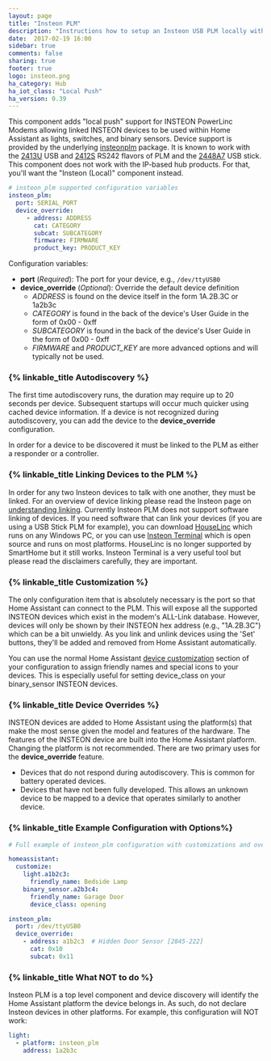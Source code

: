 ```yaml
---
layout: page
title: "Insteon PLM"
description: "Instructions how to setup an Insteon USB PLM locally within Home Assistant."
date:  2017-02-19 16:00
sidebar: true
comments: false
sharing: true
footer: true
logo: insteon.png
ha_category: Hub
ha_iot_class: "Local Push"
ha_version: 0.39
---
```


This component adds "local push" support for INSTEON PowerLinc Modems allowing
linked INSTEON devices to be used within Home Assistant as lights, switches,
and binary sensors.  Device support is provided by the underlying [insteonplm]
package.  It is known to work with the [2413U] USB and [2412S] RS242 flavors
of PLM and the [2448A7] USB stick.  This component does not work with the 
IP-based hub products.  For that, you'll want the "Insteon (Local)" component 
instead.

[insteonplm]: https://github.com/nugget/python-insteonplm
[2413U]: https://www.insteon.com/powerlinc-modem-usb
[2412S]: https://www.insteon.com/powerlinc-modem-serial
[2448A7]: https://www.smarthome.com/insteon-2448a7-portable-usb-adapter.html


```yaml
# insteon_plm supported configuration variables
insteon_plm:
  port: SERIAL_PORT
  device_override:
     - address: ADDRESS
       cat: CATEGORY
       subcat: SUBCATEGORY
       firmware: FIRMWARE
       product_key: PRODUCT_KEY
```
Configuration variables:
- **port** (*Required*): The port for your device, e.g., `/dev/ttyUSB0`
- **device_override** (*Optional*): Override the default device definition
  - *ADDRESS* is found on the device itself in the form 1A.2B.3C or 1a2b3c
  - *CATEGORY* is found in the back of the device's User Guide in the form of
    0x00 - 0xff
  - *SUBCATEGORY* is found in the back of the device's User Guide in the form 
    of 0x00 - 0xff
  - *FIRMWARE* and *PRODUCT_KEY* are more advanced options and will typically 
    not be used.

### {% linkable_title Autodiscovery %}

The first time autodiscovery runs, the duration may require up to 20 seconds 
per device. Subsequent startups will occur much quicker using cached device
information. If a device is not recognized during autodiscovery, you can add
the device to the **device_override** configuration. 

In order for a device to be discovered it must be linked to the PLM as either
a responder or a controller. 

### {% linkable_title Linking Devices to the PLM %}

In order for any two Insteon devices to talk with one another, they must be 
linked. For an overview of device linking please read the Insteon page on
[understanding linking]. Currently Insteon PLM does not support software
linking of devices. If you need software that can link your devices (if you 
are using a USB Stick PLM for example), you can download [HouseLinc] which runs
on any Windows PC, or you can use [Insteon Terminal] which is open source and 
runs on most platforms. HouseLinc is no longer supported by SmartHome but it 
still works. Insteon Terminal is a very useful tool but please read the 
disclaimers carefully, they are important.

[understanding linking]: http://www.insteon.com/support-knowledgebase/2015/1/28/understanding-linking
[HouseLinc]: https://www.smarthome.com/houselinc.html
[Insteon Terminal]: https://github.com/pfrommerd/insteon-terminal

### {% linkable_title Customization %} 

The only configuration item that is absolutely necessary is the port so that
Home Assistant can connect to the PLM.  This will expose all the supported INSTEON
devices which exist in the modem's ALL-Link database.  However, devices will
only be shown by their INSTEON hex address (e.g., "1A.2B.3C") which can be a bit
unwieldy.  As you link and unlink devices using the 'Set' buttons, they'll be
added and removed from Home Assistant automatically.

You can use the normal Home Assistant [device customization] section of your
configuration to assign friendly names and special icons to your devices.  This
is especially useful for setting device_class on your binary_sensor INSTEON
devices.

[device customization]: /getting-started/customizing-devices/

### {% linkable_title Device Overrides %} 

INSTEON devices are added to Home Assistant using the platform(s) that make the
most sense given the model and features of the hardware. The features of the 
INSTEON device are built into the Home Assistant platform. Changing the 
platform is not recommended. There are two primary uses for the 
**device_override** feature.
- Devices that do not respond during autodiscovery. This is common for battery
  operated devices.
- Devices that have not been fully developed. This allows an unknown device to
  be mapped to a device that operates similarly to another device.

### {% linkable_title Example Configuration with Options%} 

```yaml
# Full example of insteon_plm configuration with customizations and overrides

homeassistant:
  customize:
    light.a1b2c3:
      friendly_name: Bedside Lamp
    binary_sensor.a2b3c4:
      friendly_name: Garage Door
      device_class: opening

insteon_plm:
  port: /dev/ttyUSB0
  device_override:
    - address: a1b2c3  # Hidden Door Sensor [2845-222]
      cat: 0x10
      subcat: 0x11     
```
### {% linkable_title What NOT to do %}
Insteon PLM is a top level component and device discovery will identify 
the Home Assistant platform the device belongs in. As such, do not 
declare Insteon devices in other platforms. For example, this configuration
will NOT work:

```yaml
light:
  - platform: insteon_plm
    address: 1a2b3c
```

